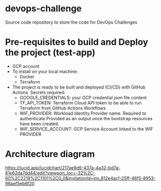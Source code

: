# devops-challenge

Source code repository to store the code for DevOps Challenges

# Pre-requisites to build and Deploy the project (test-app)

- GCP account
- To install on your local machine:
  - Docker
  - Terraform
- The project is ready to be built and deployed (CI/CD) with GitHub Actions. Secrets required:
  - GOOGLE_CREDENTIALS: your GCP credential json file content
  - TF_API_TOKEN: Terraform Cloud API token to be able to run Terraform from GitHub Actions Workflows
  - WIF_PROVIDER: Workload Identity Provider name. Required to authenticate Provided as an output once the bootstrap resources have been created.
  - WIF_SERVICE_ACCOUNT: GCP Service Account linked to the WIF PROVIDER


# Architecture diagram

<https://lucid.app/lucidchart/217ae8d6-437a-4a32-bd7a-81e62da7dd44/edit?viewport_loc=-32%2C-60%2C2219%2C1101%2C0_0&invitationId=inv_812e4acf-25ff-46f5-8953-98aef5eb8f20>

# 
